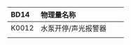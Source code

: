 | BD14  | 物理量名称      |     |     |
| :---- | :--------- | :-- | --- |
| K0012 | 水泵开停/声光报警器 |     |     |
|       |            |     |     |
